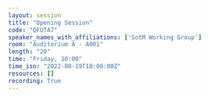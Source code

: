 ```yaml
---
layout: session
title: "Opening Session"
code: "QFUTA7"
speaker_names_with_affiliations: ['SotM Working Group']
room: "Auditorium A - A001"
length: "20"
time: "Friday, 10:00"
time_iso: "2022-08-19T10:00:00Z"
resources: []
recording: True
---
```




